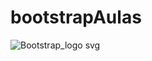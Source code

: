 # bootstrapAulas
![Bootstrap_logo svg](https://github.com/Miqcampos/bootstrapAulas/assets/145502751/3e794578-7896-45d4-9185-49f08c4d972d)
